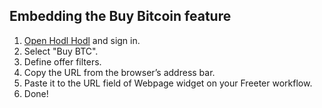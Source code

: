 ## Embedding the Buy Bitcoin feature

1. <a href="{{ curItem.homeUrl|e }}" target="_blank">Open Hodl Hodl</a> and sign in.
2. Select "Buy BTC".
3. Define offer filters.
4. Copy the URL from the browser’s address bar.
5. Paste it to the URL field of Webpage widget on your Freeter workflow.
6. Done!
